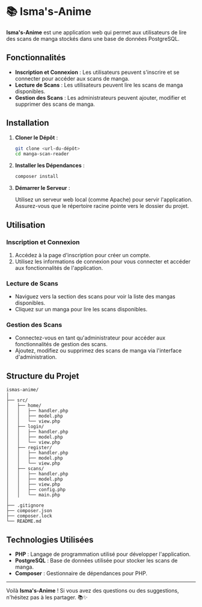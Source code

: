 # 📚 Isma's-Anime

**Isma's-Anime** est une application web qui permet aux utilisateurs de lire des scans de manga stockés dans une base de données PostgreSQL.

## Fonctionnalités

- **Inscription et Connexion** : Les utilisateurs peuvent s'inscrire et se connecter pour accéder aux scans de manga.
- **Lecture de Scans** : Les utilisateurs peuvent lire les scans de manga disponibles.
- **Gestion des Scans** : Les administrateurs peuvent ajouter, modifier et supprimer des scans de manga.

## Installation

1. **Cloner le Dépôt** :

   ```bash
   git clone <url-du-dépôt>
   cd manga-scan-reader
   ```

2. **Installer les Dépendances** :

   ```bash
   composer install
   ```

3. **Démarrer le Serveur** :

   Utilisez un serveur web local (comme Apache) pour servir l'application. Assurez-vous que le répertoire racine pointe vers le dossier du projet.

## Utilisation

### Inscription et Connexion

1. Accédez à la page d'inscription pour créer un compte.
2. Utilisez les informations de connexion pour vous connecter et accéder aux fonctionnalités de l'application.

### Lecture de Scans

- Naviguez vers la section des scans pour voir la liste des mangas disponibles.
- Cliquez sur un manga pour lire les scans disponibles.

### Gestion des Scans

- Connectez-vous en tant qu'administrateur pour accéder aux fonctionnalités de gestion des scans.
- Ajoutez, modifiez ou supprimez des scans de manga via l'interface d'administration.

## Structure du Projet

```plaintext
ismas-anime/
│
├── src/
│   ├── home/
│   │   ├── handler.php
│   │   ├── model.php
│   │   └── view.php
│   ├── login/
│   │   ├── handler.php
│   │   ├── model.php
│   │   └── view.php
│   ├── register/
│   │   ├── handler.php
│   │   ├── model.php
│   │   └── view.php
│   ├── scans/
│   │   ├── handler.php
│   │   ├── model.php
│   │   ├── view.php
│   │   ├── config.php
│   │   └── main.php
│
├── .gitignore
├── composer.json
├── composer.lock
└── README.md
```

## Technologies Utilisées

- **PHP** : Langage de programmation utilisé pour développer l'application.
- **PostgreSQL** : Base de données utilisée pour stocker les scans de manga.
- **Composer** : Gestionnaire de dépendances pour PHP.

---

Voilà **Isma's-Anime** ! Si vous avez des questions ou des suggestions, n'hésitez pas à les partager. 📚✨
